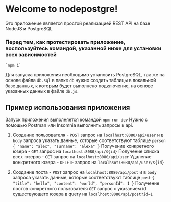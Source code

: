 # Welcome to nodepostgre!
Это приложение является простой реализацией REST API на базе NodeJS и PostgreSQL

### Перед тем, как протестировать приложение, воспользуйтесь командой, указанной ниже для установки всех зависимостей
	`npm i`
Для запуска приложения необходимо установить PostgreSQL, так же на основе файла `db.sql` в папке `db` нужно создать таблицы в локальной базе данных, к которым будет выполнено подключение, на основе указанных данных в файле `db.js`.
## Пример использования приложения
Запуск приложения выполняется командой `npm run dev`
Нужно с помощью Postman или Insomnia выполнить запросы к api.
1) Создание пользователя - `POST` запрос на 
`localhost:8080/api/user`
 и в `body` запроса указать данные, которые соответствуют таблице `person`
`{ "name": "alex", "surname": "alexa" }`
Получение конкретного юзера - `GET` запрос на 
`localhost:8080/api/${id}`
Получение списка всех юзеров - `GET` запрос на 
`localhost:8080/api/user`
Удаление конкретного юзера - `DELETE` запрос на
`localhsot:8080/api/user/${id}`

2) Создание поста - `POST` запрос на 
`localhost:8080/api/post` 
и в `body` запроса указать данные, которые соответствуют таблице `post`
`{ "title": "hello", "content": "world", "personId": 1 }`
Получение постов конкретного пользователя
`GET` запрос с указанием id существующего юзера в query на 
`localhost:8080/api/post?id=1`
